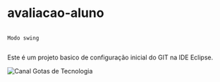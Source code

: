 # avaliacao-aluno
```

Modo swing  


```  
Este é um projeto basico de configuração inicial do GIT na IDE Eclipse.

![Canal Gotas de Tecnologia](blob:https://br.pinterest.com/bd232ee0-2041-4f26-8a73-f5160158414b)


